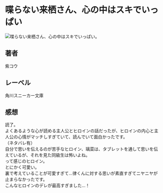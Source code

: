 # 喋らない来栖さん、心の中はスキでいっぱい

![喋らない来栖さん、心の中はスキでいっぱい。](https://i.imgur.com/Ax0ptNe.png)

## 著者

紫コウ

## レーベル

角川スニーカー文庫

## 感想

読了。  
よくあるような心が読める主人公とヒロインの話だったが、ヒロインの内心と主人公の心情がマッチしすぎていて、読んでいて面白かったです。  
（ネタバレ有）  
自分で思いを伝えるのが苦手なヒロイン、璃菜は、タブレットを通して思いを伝えているが、それを見た同級生は怖いよね。  
って感じのヒロイン。  
とにかく可愛い。  
裏で考えていることが可愛すぎて…律くんに対する思いが素直すぎてニヤニヤが止まらなかったです。  
こんなヒロインのデレが最高すぎました…！  
